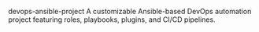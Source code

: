 devops-ansible-project
A customizable Ansible-based DevOps automation project featuring roles, playbooks, plugins, and CI/CD pipelines.
